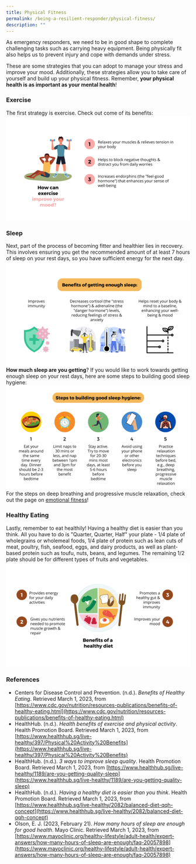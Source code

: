 ```yaml
---
title: Physical Fitness
permalink: /being-a-resilient-responder/physical-fitness/
description: ""
---
```

As emergency responders, we need to be in good shape to complete challenging tasks such as carrying heavy equipment. Being physically fit also helps us to prevent injury and cope with demands under stress. 

These are some strategies that you can adopt to manage your stress and improve your mood. Additionally, these strategies allow you to take care of yourself and build up your physical fitness. Remember, **your physical health is as important as your mental health**!

### Exercise
The first strategy is exercise. Check out come of its benefits:
![](/images/physical%20fitness%203%20(larger).png)

### Sleep
Next, part of the process of becoming fitter and healthier lies in recovery. This involves ensuring you get the recommended amount of at least 7 hours of sleep on your rest days, so you have sufficient energy for the next day.
![](/images/sleep%201%20(larger).png)
**How much sleep are you getting**? If you would like to work towards getting enough sleep on your rest days, here are some steps to building good sleep hygiene:
![](/images/sleep%202%20(larger).png)
For the steps on deep breathing and progressive muscle relaxation, check out the page on [emotional fitness](/being-a-resilient-responder/emotional-fitness)!

### Healthy Eating
Lastly, remember to eat healthily! Having a healthy diet is easier than you think. All you have to do is "Quarter, Quarter, Half" your plate - 1/4 plate of wholegrains or wholemeal foods, 1/4 plate of protein such as lean cuts of meat, poultry, fish, seafood, eggs, and dairy products, as well as plant-based protein such as toufu, nuts, beans, and legumes. The remaining 1/2 plate should be for different types of fruits and vegetables.
![](/images/physical%20fitness%201%20(larger).png)

### References
* Centers for Disease Control and Prevention. (n.d.). *Benefits of Healthy Eating*. Retrieved March 1, 2023, from [https://www.cdc.gov/nutrition/resources-publications/benefits-of-healthy-eating.html](https://www.cdc.gov/nutrition/resources-publications/benefits-of-healthy-eating.html)
* HealthHub. (n.d.). _Health benefits of exercise and physical activity_. Health Promotion Board. Retrieved March 1, 2023, from [https://www.healthhub.sg/live-healthy/397/Physical%20Activity%20Benefits](https://www.healthhub.sg/live-healthy/397/Physical%20Activity%20Benefits)
* HealthHub. (n.d.). _3 ways to improve sleep quality_. Health Promotion Board. Retrieved March 1, 2023, from [https://www.healthhub.sg/live-healthy/1189/are-you-getting-quality-sleep](https://www.healthhub.sg/live-healthy/1189/are-you-getting-quality-sleep)
* HealthHub. (n.d.). _Having a healthy diet is easier than you think_. Health Promotion Board. Retrieved March 1, 2023, from [https://www.healthhub.sg/live-healthy/2082/balanced-diet-qqh-concept](https://www.healthhub.sg/live-healthy/2082/balanced-diet-qqh-concept)
* Olson, E. J. (2023, February 21). _How many hours of sleep are enough for good health_. Mayo Clinic. Retrieved March 1, 2023, from [https://www.mayoclinic.org/healthy-lifestyle/adult-health/expert-answers/how-many-hours-of-sleep-are-enough/faq-20057898](https://www.mayoclinic.org/healthy-lifestyle/adult-health/expert-answers/how-many-hours-of-sleep-are-enough/faq-20057898)
